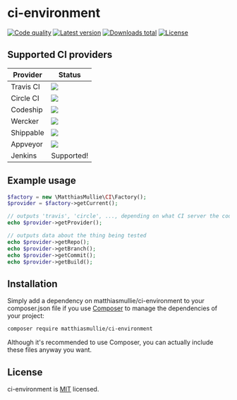 # ci-environment

[![Code quality](http://img.shields.io/scrutinizer/g/matthiasmullie/ci-environment.svg)](https://scrutinizer-ci.com/g/matthiasmullie/ci-environment)
[![Latest version](http://img.shields.io/packagist/v/matthiasmullie/ci-environment.svg)](https://packagist.org/packages/matthiasmullie/ci-environment)
[![Downloads total](http://img.shields.io/packagist/dt/matthiasmullie/ci-environment.svg)](https://packagist.org/packages/matthiasmullie/ci-environment)
[![License](http://img.shields.io/packagist/l/matthiasmullie/ci-environment.svg)](https://github.com/matthiasmullie/ci-environment/blob/master/LICENSE)


## Supported CI providers

Provider | Status
--- | ---
Travis CI | [![](https://api.travis-ci.org/matthiasmullie/ci-environment.svg?branch=master)](https://travis-ci.org/matthiasmullie/ci-environment)
Circle CI | [![](https://img.shields.io/circleci/project/matthiasmullie/ci-environment.svg)](https://circleci.com/gh/matthiasmullie/ci-environment)
Codeship | [![](https://img.shields.io/codeship/d65fa110-b318-0133-2330-0e52fcdb9711/master.svg)](https://codeship.com/projects/133591)
Wercker | [![](https://img.shields.io/wercker/ci/matthiasmullie/ci-environment.svg)](https://app.wercker.com/#applications/56bd9f9a239090c8360c43b5)
Shippable | [![](https://img.shields.io/shippable/56bdaae41895ca447473e35d.svg)](https://app.shippable.com/projects/56bdaae41895ca447473e35d)
Appveyor | [![](https://img.shields.io/appveyor/ci/matthiasmullie/ci-environment.svg)](https://ci.appveyor.com/project/matthiasmullie/ci-environment)
Jenkins | Supported!


## Example usage

```php
$factory = new \MatthiasMullie\CI\Factory();
$provider = $factory->getCurrent();

// outputs 'travis', 'circle', ..., depending on what CI server the code is run
echo $provider->getProvider();

// outputs data about the thing being tested
echo $provider->getRepo();
echo $provider->getBranch();
echo $provider->getCommit();
echo $provider->getBuild();
```


## Installation

Simply add a dependency on matthiasmullie/ci-environment to your composer.json file
if you use [Composer](https://getcomposer.org/) to manage the dependencies of
your project:

```sh
composer require matthiasmullie/ci-environment
```

Although it's recommended to use Composer, you can actually include these files
anyway you want.


## License

ci-environment is [MIT](http://opensource.org/licenses/MIT) licensed.
